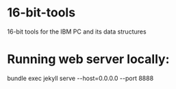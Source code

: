 # 16-bit-tools

16-bit tools for the IBM PC and its data structures

# Running web server locally:

bundle exec jekyll serve --host=0.0.0.0 --port 8888
